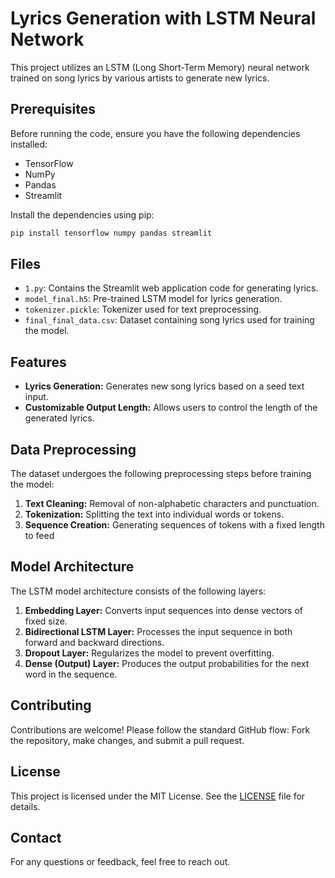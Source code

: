 # Lyrics Generation with LSTM Neural Network

This project utilizes an LSTM (Long Short-Term Memory) neural network trained on song lyrics by various artists to generate new lyrics.

## Prerequisites

Before running the code, ensure you have the following dependencies installed:
- TensorFlow
- NumPy
- Pandas
- Streamlit

Install the dependencies using pip:
```bash
pip install tensorflow numpy pandas streamlit
```

## Files

- `1.py`: Contains the Streamlit web application code for generating lyrics.
- `model_final.h5`: Pre-trained LSTM model for lyrics generation.
- `tokenizer.pickle`: Tokenizer used for text preprocessing.
- `final_final_data.csv`: Dataset containing song lyrics used for training the model.

## Features

- **Lyrics Generation:** Generates new song lyrics based on a seed text input.
- **Customizable Output Length:** Allows users to control the length of the generated lyrics.

## Data Preprocessing

The dataset undergoes the following preprocessing steps before training the model:
1. **Text Cleaning:** Removal of non-alphabetic characters and punctuation.
2. **Tokenization:** Splitting the text into individual words or tokens.
3. **Sequence Creation:** Generating sequences of tokens with a fixed length to feed

## Model Architecture

The LSTM model architecture consists of the following layers:

1. **Embedding Layer:** Converts input sequences into dense vectors of fixed size.
2. **Bidirectional LSTM Layer:** Processes the input sequence in both forward and backward directions.
3. **Dropout Layer:** Regularizes the model to prevent overfitting.
4. **Dense (Output) Layer:** Produces the output probabilities for the next word in the sequence.

## Contributing

Contributions are welcome! Please follow the standard GitHub flow: Fork the repository, make changes, and submit a pull request.

## License

This project is licensed under the MIT License. See the [LICENSE](LICENSE) file for details.

## Contact

For any questions or feedback, feel free to reach out.
